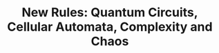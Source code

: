 ---
title: "New Rules: Quantum Circuits, Cellular Automata, Complexity and Chaos"
event: Condensed Matter Seminar at TUM
summary: Condensed Matter Seminar at TUM
authors: [Austen Lamacraft]
tags: []
categories: []
all_day: false
publishDate: 2022-07-25T00:00:00Z
slides: new-rules-tum
draft: false
---